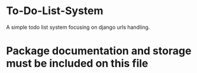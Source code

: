 # To-Do-List-System
A simple todo list system focusing on django urls handling.

# Package documentation and storage must be included on this file